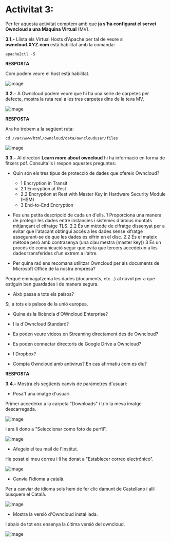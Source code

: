 # Activitat 3:

Per fer aquesta activitat comptem amb que **ja s'ha configurat el servei Owncloud a una Màquina Virtual** (MV).

**3.1.-** Llista els Virtual Hosts d'Apache per tal de veure si **owncloud.XYZ.com** està habilitat amb la comanda:

```
apache2ctl -S
``` 

**RESPOSTA**

Com podem veure el host està habilitat.

![image](https://user-images.githubusercontent.com/114162341/195857582-dc37afa0-0a32-4a39-b56d-da782d69243f.png)


**3.2.-** A Owncloud podem veure que hi ha una serie de carpetes per defecte, mostra la ruta real a les tres carpetes dins de la teva MV.

![image](https://user-images.githubusercontent.com/110727546/194824543-c49bf482-ac93-432f-884c-d89487e587f3.png)

**RESPOSTA**

Ara ho trobem a la següent ruta:

```cd /var/www/html/owncloud/data/ownclouduser/files```

![image](https://user-images.githubusercontent.com/114162341/195867111-e2877deb-cf72-4a97-ac1c-3e0080cfed94.png)

**3.3.-** Al directori **Learn more about owncloud** hi ha informació en forma de fitxers pdf. Consulta'ls i respon aquestes preguntes:

- Quin són els tres tipus de protecció de dades que ofereix Owncloud?
  - 1 Encryption in Transit
  - 2.1 Encryption at Rest
  - 2.2 Encryption at Rest with Master Key in Hardware Security Module (HSM)
  - 3 End-to-End Encryption

- Fes una petita descripció de cada un d'ells.
  1 Proporciona una manera de protegir les dades entre instancies i sistemes d'arxius muntats mitjançant el cifratge TLS.
  2.2 És un mètode de cifratge dissenyat per a evitar que l'atacant obtingui accés a les dades sense xifratge assegurant-se de que les dades es xifrin en el disc.
  2.2 És el mateix mètode però amb contrasenya (una clau mestra (master key))
  3 És un procés de comunicació segur que evita que tercers accedeixin a les dades transferides d'un extrem a l'altre.
 
- Per quina raó ens recomana utilitzar Owncloud per als documents de Microsoft Office de la nostra empresa? 

 Perquè emmagatzema les dades (documents, etc...) al núvol per a que estiguin ben guardades i de manera segura.

- Això passa a tots els països?

Sí, a tots els països de la unió europea.

- Quina és la llicència d'OWncloud Enterprise?



- I la d'Owncloud Standard?



- Es poden veure videos en Streaming directament des de Owncloud?



- Es poden connectar directoris de Google Drive a Owncloud?



- I Dropbox?



- Compta Owncloud amb antivirus? En cas afirmatiu com es diu? 




**RESPOSTA**

**3.4.-** Mostra els següents canvis de paràmetres d'usuari:

- Posa't una imatge d'usuari.

Primer accedeixo a la carpeta "Downloads" i trio la meva imatge descarregada.

![image](https://user-images.githubusercontent.com/114162341/196979436-e521e6f3-58b0-43ec-ad07-1cffeadcada5.png)

I ara li dono a "Seleccionar como foto de perfil".

![image](https://user-images.githubusercontent.com/114162341/196979558-2fec1389-1567-4164-8158-0e6ee28c0eeb.png)

- Afegeix el teu mail de l'Institut.

He posat el meu correu i li he donat a "Establecer correo electrónico".

![image](https://user-images.githubusercontent.com/114162341/196979817-a69b694c-6772-426e-b329-265572fb5b28.png)


- Canvia l'idioma a català.

Per a canviar de idioma sols hem de fer clic damunt de Castellano i allí busquem el Català.

![image](https://user-images.githubusercontent.com/114162341/196980244-c64c1bbd-171b-4f34-afb4-8ac63d310e10.png)

- Mostra la versió d'Owncloud instal·lada.

I abaix de tot ens ensenya la última versió del owncloud.

![image](https://user-images.githubusercontent.com/114162341/196980805-56b0f6ca-2708-4451-81c6-dc456103a5c1.png)
